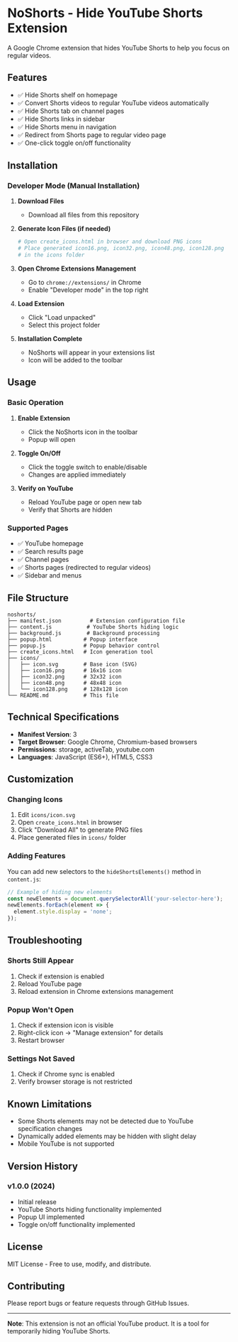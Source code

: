 # NoShorts - Hide YouTube Shorts Extension

A Google Chrome extension that hides YouTube Shorts to help you focus on regular videos.

## Features

- ✅ Hide Shorts shelf on homepage
- ✅ Convert Shorts videos to regular YouTube videos automatically
- ✅ Hide Shorts tab on channel pages
- ✅ Hide Shorts links in sidebar
- ✅ Hide Shorts menu in navigation
- ✅ Redirect from Shorts page to regular video page
- ✅ One-click toggle on/off functionality

## Installation

### Developer Mode (Manual Installation)

1. **Download Files**
   - Download all files from this repository

2. **Generate Icon Files (if needed)**
   ```bash
   # Open create_icons.html in browser and download PNG icons
   # Place generated icon16.png, icon32.png, icon48.png, icon128.png
   # in the icons folder
   ```

3. **Open Chrome Extensions Management**
   - Go to `chrome://extensions/` in Chrome
   - Enable "Developer mode" in the top right

4. **Load Extension**
   - Click "Load unpacked"
   - Select this project folder

5. **Installation Complete**
   - NoShorts will appear in your extensions list
   - Icon will be added to the toolbar

## Usage

### Basic Operation

1. **Enable Extension**
   - Click the NoShorts icon in the toolbar
   - Popup will open

2. **Toggle On/Off**
   - Click the toggle switch to enable/disable
   - Changes are applied immediately

3. **Verify on YouTube**
   - Reload YouTube page or open new tab
   - Verify that Shorts are hidden

### Supported Pages

- ✅ YouTube homepage
- ✅ Search results page
- ✅ Channel pages
- ✅ Shorts pages (redirected to regular videos)
- ✅ Sidebar and menus

## File Structure

```
noshorts/
├── manifest.json         # Extension configuration file
├── content.js           # YouTube Shorts hiding logic
├── background.js        # Background processing
├── popup.html          # Popup interface
├── popup.js            # Popup behavior control
├── create_icons.html   # Icon generation tool
├── icons/
│   ├── icon.svg        # Base icon (SVG)
│   ├── icon16.png      # 16x16 icon
│   ├── icon32.png      # 32x32 icon
│   ├── icon48.png      # 48x48 icon
│   └── icon128.png     # 128x128 icon
└── README.md           # This file
```

## Technical Specifications

- **Manifest Version**: 3
- **Target Browser**: Google Chrome, Chromium-based browsers
- **Permissions**: storage, activeTab, youtube.com
- **Languages**: JavaScript (ES6+), HTML5, CSS3

## Customization

### Changing Icons

1. Edit `icons/icon.svg`
2. Open `create_icons.html` in browser
3. Click "Download All" to generate PNG files
4. Place generated files in `icons/` folder

### Adding Features

You can add new selectors to the `hideShortsElements()` method in `content.js`:

```javascript
// Example of hiding new elements
const newElements = document.querySelectorAll('your-selector-here');
newElements.forEach(element => {
  element.style.display = 'none';
});
```

## Troubleshooting

### Shorts Still Appear

1. Check if extension is enabled
2. Reload YouTube page
3. Reload extension in Chrome extensions management

### Popup Won't Open

1. Check if extension icon is visible
2. Right-click icon → "Manage extension" for details
3. Restart browser

### Settings Not Saved

1. Check if Chrome sync is enabled
2. Verify browser storage is not restricted

## Known Limitations

- Some Shorts elements may not be detected due to YouTube specification changes
- Dynamically added elements may be hidden with slight delay
- Mobile YouTube is not supported

## Version History

### v1.0.0 (2024)
- Initial release
- YouTube Shorts hiding functionality implemented
- Popup UI implemented
- Toggle on/off functionality implemented

## License

MIT License - Free to use, modify, and distribute.

## Contributing

Please report bugs or feature requests through GitHub Issues.

---

**Note**: This extension is not an official YouTube product. It is a tool for temporarily hiding YouTube Shorts. 